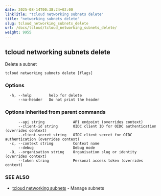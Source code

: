```yaml
---
date: 2025-08-14T00:38:24+02:00
linkTitle: "tcloud networking subnets delete"
title: "networking subnets delete"
slug: tcloud_networking_subnets_delete
url: /docs/tcloud/tcloud_networking_subnets_delete/
weight: 9955
---
```

## tcloud networking subnets delete

Delete a subnet

```
tcloud networking subnets delete [flags]
```

### Options

```
  -h, --help        help for delete
      --no-header   Do not print the header
```

### Options inherited from parent commands

```
      --api string             API endpoint (overrides context)
      --client-id string       OIDC client ID for OIDC authentication (overrides context)
      --client-secret string   OIDC client secret for OIDC authentication (overrides context)
  -c, --context string         Context name
      --debug                  Debug mode
  -O, --organisation string    Organisation slug or identity (overrides context)
      --token string           Personal access token (overrides context)
```

### SEE ALSO

* [tcloud networking subnets](/docs/tcloud/tcloud_networking_subnets/)	 - Manage subnets

